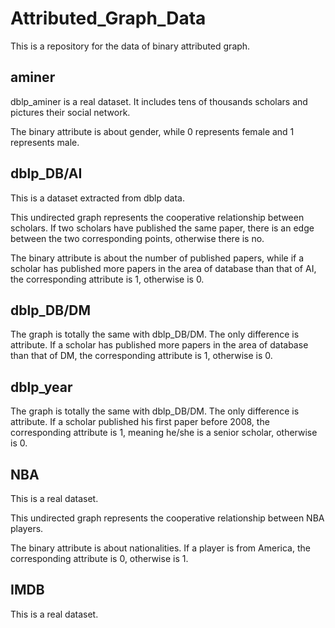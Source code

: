 # Attributed_Graph_Data
This is a repository for the data of binary attributed graph.

## aminer

dblp_aminer is a real dataset. It includes tens of thousands scholars and pictures their social network.

The binary attribute is about gender, while 0 represents female and 1 represents male.

## dblp_DB/AI

This is a dataset extracted from dblp data. 

This undirected graph represents the cooperative relationship between scholars. If two scholars have published the same paper, there is an edge between the two corresponding points, otherwise there is no.

The binary attribute is about the number of published papers, while if a scholar has published more papers in the area of database than that of AI, the corresponding attribute is 1, otherwise is 0.

## dblp_DB/DM

The graph is totally the same with dblp_DB/DM. The only difference is attribute. If a scholar has published more papers in the area of database than that of DM, the corresponding attribute is 1, otherwise is 0.

## dblp_year

The graph is totally the same with dblp_DB/DM. The only difference is attribute. If a scholar published his first paper before 2008, the corresponding attribute is 1, meaning he/she is a senior scholar, otherwise is 0.

## NBA

This is a real dataset. 

This undirected graph represents the cooperative relationship between NBA players.

The binary attribute is about nationalities. If a player is from America, the corresponding attribute is 0, otherwise is 1.

## IMDB

This is a real dataset.
